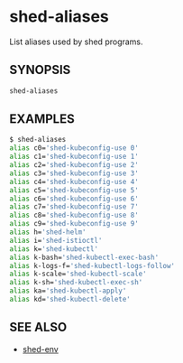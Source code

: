 # shed-aliases

List aliases used by shed programs.

## SYNOPSIS

```bash
shed-aliases
```

## EXAMPLES

```bash
$ shed-aliases
alias c0='shed-kubeconfig-use 0'
alias c1='shed-kubeconfig-use 1'
alias c2='shed-kubeconfig-use 2'
alias c3='shed-kubeconfig-use 3'
alias c4='shed-kubeconfig-use 4'
alias c5='shed-kubeconfig-use 5'
alias c6='shed-kubeconfig-use 6'
alias c7='shed-kubeconfig-use 7'
alias c8='shed-kubeconfig-use 8'
alias c9='shed-kubeconfig-use 9'
alias h='shed-helm'
alias i='shed-istioctl'
alias k='shed-kubectl'
alias k-bash='shed-kubectl-exec-bash'
alias k-logs-f='shed-kubectl-logs-follow'
alias k-scale='shed-kubectl-scale'
alias k-sh='shed-kubectl-exec-sh'
alias ka='shed-kubectl-apply'
alias kd='shed-kubectl-delete'
```

## SEE ALSO

- [shed-env](shed-env.md)
